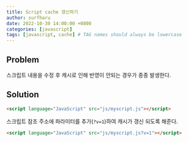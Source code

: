 ```yaml
---
title: Script cache 갱신하기
author: surfharu
date: 2022-10-30 14:00:00 +0800
categories: [javascript]
tags: [javascript, cache] # TAG names should always be lowercase
---
```


## Problem
스크립트 내용을 수정 후 캐시로 인해 반영이 안되는 경우가 종종 발생한다.

## Solution
```html
<script language="JavaScript" src="js/myscript.js"></script>
```

스크립트 참조 주소에 파라미터를 추가(`?v=1`)하여 캐시가 갱신 되도록 해준다.
```html
<script language="JavaScript" src="js/myscript.js?v=1"></script>
```